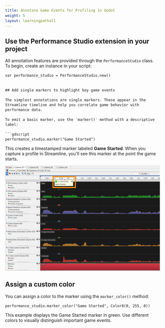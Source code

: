 ```yaml
---
title: Annotate Game Events for Profiling in Godot
weight: 5
layout: learningpathall
---
```


## Use the Performance Studio extension in your project

All annotation features are provided through the `PerformanceStudio` class. To begin, create an instance in your script:

```gdscript
var performance_studio = PerformanceStudio.new()


## Add single markers to highlight key game events

The simplest annotations are single markers. These appear in the Streamline timeline and help you correlate game behavior with performance data.

To emit a basic marker, use the `marker()` method with a descriptive label:

```gdscript
performance_studio.marker("Game Started")
```

This creates a timestamped marker labeled **Game Started**. When you capture a profile in Streamline, you’ll see this marker at the point the game starts.

![Marker annotation in Streamline#center](sl_marker.png "Marker annotation in Streamline")


## Assign a custom color

You can assign a color to the marker using the `marker_color()` method:

```gdscript
performance_studio.marker_color("Game Started", Color8(0, 255, 0))
```

This example displays the Game Started marker in green. Use different colors to visually distinguish important game events.





